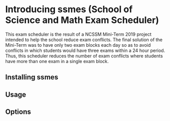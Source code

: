 # Introducing ssmes (School of Science and Math Exam Scheduler)
This exam scheduler is the result of a NCSSM Mini-Term 2019 project intended to help the school reduce exam conflicts. The final solution of the Mini-Term was to have only two exam blocks each day so as to avoid conflicts in which students would have three exams within a 24 hour period. Thus, this scheduler reduces the number of exam conflicts where students have more than one exam in a single exam block.

## Installing ssmes

## Usage

## Options
